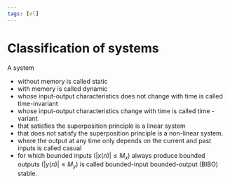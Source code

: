 ```yaml
---
tags: [el]
---
```

# Classification of systems
A system
- without memory is called static
- with memory is called dynamic
- whose input-output characteristics does not change with time is called time-invariant
- whose input-output characteristics change with time is called time - variant
- that satisfies the superposition principle is a linear system
- that does not satisfy the superposition principle is a non-linear system.
- where the output at any time only depends on the current and past inputs is called casual
- for which bounded inputs $(\lvert x(n) \rvert \leq M_{x})$ always produce bounded outputs $(\lvert y(n) \rvert \leq M_{y})$ is called bounded-input bounded-output (BIBO) stable.

